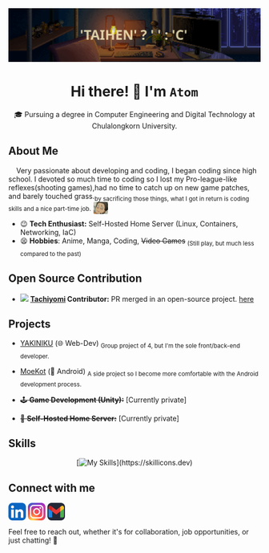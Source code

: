 <a href="https://taihenc.github.io/" target="blank">
<img src="./assets/header_animated.svg" alt="header"/>
</a>

<div align="center">

<!-- ![sdf](./assets/home_bg.gif) -->

# Hi there! 👋 I'm `Atom`

🎓 Pursuing a degree in Computer Engineering and Digital Technology at Chulalongkorn University.

</div>

## About Me

  &nbsp;&nbsp;&nbsp; Very passionate about developing and coding, I began coding since high school. I devoted so much time to coding so I lost my Pro-league-like reflexes(shooting games),had no time to catch up on new game patches, and barely touched grass.<sub size='1'>by sacrificing those things, what I got in return is coding skills and a nice part-time job.<img src='./assets/hallucinate.png' style='height: 2em; margin-left: 5px; border-radius: 2px; position: absolute;'></img></sub>

- 😉 **Tech Enthusiast:** Self-Hosted Home Server (Linux, Containers, Networking, IaC)
- 😫 **Hobbies**: Anime, Manga, Coding, ~~Video Games~~ <sub size="1">(Still play, but much less compared to the past)</sub>
  
## Open Source Contribution

- <img src='https://github.com/tachiyomiorg.png' width=20> **[Tachiyomi](https://github.com/tachiyomiorg) Contributor:** PR merged in an open-source project. [here](https://github.com/tachiyomiorg/tachiyomi-extensions/pull/18931)

## Projects

- [YAKINIKU](https://github.com/Taihenc/YAKINIKU/) (🌐 Web-Dev) <sub size=1>Group project of 4, but I'm the sole front/back-end developer.</sub>
  
- [MoeKot](https://github.com/Taihenc/MoeKot) (📱 Android) <sub size=1>A side project so I become more comfortable with the Android development process.</sub>
- ~~🕹️ **Game Development (Unity):**~~ [Currently private]
- ~~🏡 **Self-Hosted Home Server:**~~ [Currently private]

## Skills

<div align="center">
  
  [![My Skills](https://skillicons.dev/icons?i=js,ts,html,css,tailwind,vite,nextjs,mongodb,cpp,cs,kotlin,py,vscode,androidstudio,)](https://skillicons.dev)
  
</div>

## Connect with me

<p align="left">
<a href="https://linkedin.com/in/peerapat-patcharamontree-138a8b229" target="blank"><img align="center" src="https://raw.githubusercontent.com/tandpfun/skill-icons/main/icons/LinkedIn.svg" alt="peerapat-patcharamontree" height="35" width="35" /></a>
<a href="https://instagram.com/atom.taihen" target="blank"><img align="center" src="https://raw.githubusercontent.com/tandpfun/skill-icons/main/icons/Instagram.svg" alt="atom.taihen" height="35" width="35" /></a>
<a href="mailto:taihennah@gmail.com" target="blank"><img align="center" src="https://raw.githubusercontent.com/tandpfun/skill-icons/main/icons/Gmail-Dark.svg" alt="taihennah@gmail.com" height="35" width="35" /></a>
</p>

Feel free to reach out, whether it's for collaboration, job opportunities, or just chatting! 🚀
